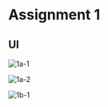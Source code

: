 # Assignment 1

## UI
![1a-1](https://github.com/somesh4545/wadl/assets/57597556/af766ea5-ee07-4b01-967d-5114faaeff12)

![1a-2](https://github.com/somesh4545/wadl/assets/57597556/a4eb1a70-be8f-42b9-8925-5ae307623181)


![1b-1](https://github.com/somesh4545/wadl/assets/57597556/61483c06-3c7b-4e6d-be83-bae4219821e6)
